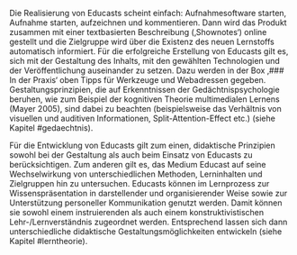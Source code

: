 Die Realisierung von Educasts scheint einfach: Aufnahmesoftware starten, Aufnahme starten, aufzeichnen und kommentieren. Dann wird das Produkt zusammen mit einer textbasierten Beschreibung (‚Shownotes‘) online gestellt und die Zielgruppe wird über die Existenz des neuen Lernstoffs automatisch informiert. Für die erfolgreiche Erstellung von Educasts gilt es, sich mit der Gestaltung des Inhalts, mit den gewählten Technologien und der Veröffentlichung auseinander zu setzen. Dazu werden in der Box ‚### In der Praxis‘ oben Tipps für Werkzeuge und Webadressen gegeben. Gestaltungsprinzipien, die auf Erkenntnissen der Gedächtnispsychologie beruhen, wie zum Beispiel der kognitiven Theorie multimedialen Lernens (Mayer 2005), sind dabei zu beachten (beispielsweise das Verhältnis von visuellen und auditiven Informationen, Split-Attention-Effect etc.) (siehe Kapitel #gedaechtnis).

Für die Entwicklung von Educasts gilt zum einen, didaktische Prinzipien sowohl bei der Gestaltung als auch beim Einsatz von Educasts zu berücksichtigen. Zum anderen gilt es, das Medium Educast auf seine Wechselwirkung von unterschiedlichen Methoden, Lerninhalten und Zielgruppen hin zu untersuchen. Educasts können im Lernprozess zur Wissenspräsentation in darstellender und organisierender Weise sowie zur Unterstützung personeller Kommunikation genutzt werden. Damit können sie sowohl einem instruierenden als auch einem konstruktivistischen Lehr-/Lernverständnis zugeordnet werden. Entsprechend lassen sich dann unterschiedliche didaktische Gestaltungsmöglichkeiten entwickeln (siehe Kapitel #lerntheorie).

